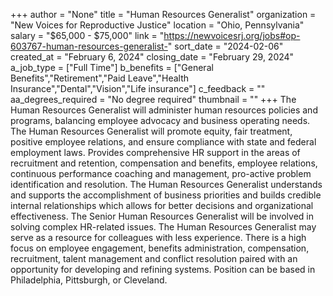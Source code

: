 +++
author = "None"
title = "Human Resources Generalist"
organization = "New Voices for Reproductive Justice"
location = "Ohio, Pennsylvania"
salary = "$65,000 - $75,000"
link = "https://newvoicesrj.org/jobs#op-603767-human-resources-generalist-"
sort_date = "2024-02-06"
created_at = "February 6, 2024"
closing_date = "February 29, 2024"
a_job_type = ["Full Time"]
b_benefits = ["General Benefits","Retirement","Paid Leave","Health Insurance","Dental","Vision","Life insurance"]
c_feedback = ""
aa_degrees_required = "No degree required"
thumbnail = ""
+++
The Human Resources Generalist will administer human resources policies and programs, balancing employee advocacy and business operating needs. The Human Resources Generalist will promote equity, fair treatment, positive employee relations, and ensure compliance with state and federal employment laws. Provides comprehensive HR support in the areas of recruitment and retention, compensation and benefits, employee relations, continuous performance coaching and management, pro-active problem identification and resolution. The Human Resources Generalist understands and supports the accomplishment of business priorities and builds credible internal relationships which allows for better decisions and organizational effectiveness. The Senior Human Resources Generalist will be involved in solving complex HR-related issues. The Human Resources Generalist may serve as a resource for colleagues with less experience. There is a high focus on employee engagement, benefits administration, compensation, recruitment, talent management and conflict resolution paired with an opportunity for developing and refining systems.   Position can be based in Philadelphia, Pittsburgh, or Cleveland.